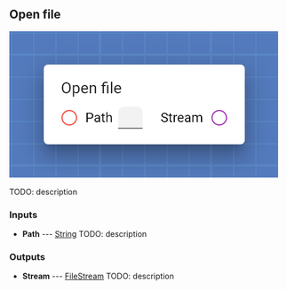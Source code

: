 ## Open file

![Open file](assets/img/cards/openFile.png)

TODO: description


### Inputs


* **Path** --- [String](types/String.html)
  TODO: description





### Outputs


* **Stream** --- [FileStream](types/FileStream.html)
  TODO: description




